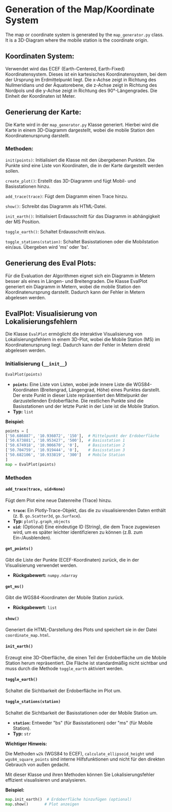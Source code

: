 # Generation of the Map/Koordinate System

The map or coordinate system is generated by the `map_generator.py` class. It is a 3D-Diagram where the mobile station
is the coordinate origin.

## Koordinaten System:

Verwendet wird das ECEF (Earth-Centered, Earth-Fixed) Koordinatensystem. Dieses ist ein kartesisches Koordinatensystem,
bei dem der Ursprung im Erdmittelpunkt liegt. Die x-Achse zeigt in Richtung des Nullmeridians und der Äquatorebene, die
z-Achse zeigt in Richtung des Nordpols und die y-Achse zeigt in Richtung des 90°-Längengrades. Die Einheit der
Koordinaten ist Meter.

## Generierung der Karte:

Die Karte wird in der `map_generator.py` Klasse generiert. Hierbei wird die Karte in einem 3D-Diagramm dargestellt, wobei
die mobile Station den Koordinatenursprung darstellt. 

### Methoden:
`init(points)`: Initialisiert die Klasse mit den übergebenen Punkten. Die Punkte sind eine Liste von Koordinaten, die in der Karte
dargestellt werden sollen.

`create_plot()`: Erstellt das 3D-Diagramm und fügt Mobil- und Basisstationen hinzu.

`add_trace(trace)`: Fügt dem Diagramm einen Trace hinzu.

`show()`: Schreibt das Diagramm als HTML-Datei.

`init_earth()`: Initialisiert Erdausschnitt für das Diagramm in abhängigkeit der MS Position.

`toggle_earth()`: Schaltet Erdausschnitt ein/aus.

`toggle_stations(station)`: Schaltet Basisstationen oder die Mobilstation ein/aus. Übergeben wird 'ms' oder 'bs'.

## Generierung des Eval Plots:

Für die Evaluation der Algorithmen eignet sich ein Diagramm in Metern besser als eines in Längen- und Breitengraden. Die 
Klasse EvalPlot generiert ein Diagramm in Metern, wobei die mobile Station den Koordinatenursprung darstellt. Dadurch
kann der Fehler in Metern abgelesen werden.

## EvalPlot: Visualisierung von Lokalisierungsfehlern

Die Klasse `EvalPlot` ermöglicht die interaktive Visualisierung von Lokalisierungsfehlern in einem 3D-Plot, wobei die Mobile Station (MS) im Koordinatenursprung liegt. Dadurch kann der Fehler in Metern direkt abgelesen werden.

### Initialisierung (`__init__`)

```python
EvalPlot(points)
```

*   **`points`:** Eine Liste von Listen, wobei jede innere Liste die WGS84-Koordinaten (Breitengrad, Längengrad, Höhe) eines Punktes darstellt. Der erste Punkt in dieser Liste repräsentiert den Mittelpunkt der darzustellenden Erdoberfläche. Die restlichen Punkte sind die Basisstationen und der letzte Punkt in der Liste ist die Mobile Station.
*   **Typ:** `list`

**Beispiel:**
```python
points = [
['50.686887', '10.936072', '150'],  # Mittelpunkt der Erdoberfläche
['50.673881', '10.953427', '500'],  # Basisstation 1
['50.674918', '10.906670', '0'],    # Basisstation 2
['50.704759', '10.919444', '0'],    # Basisstation 3
['50.682106', '10.933819', '300']   # Mobile Station
]
map = EvalPlot(points)
```

### Methoden

#### `add_trace(trace, uid=None)`

Fügt dem Plot eine neue Datenreihe (Trace) hinzu.

*   **`trace`:** Ein Plotly-Trace-Objekt, das die zu visualisierenden Daten enthält (z. B. `go.Scatter3d`, `go.Surface`).
*   **Typ:** `plotly.graph_objects`
*   **`uid`:** (Optional) Eine eindeutige ID (String), die dem Trace zugewiesen wird, um es später leichter identifizieren zu können (z.B. zum Ein-/Ausblenden).

#### `get_points()`

Gibt die Liste der Punkte (ECEF-Koordinaten) zurück, die in der Visualisierung verwendet werden.

*   **Rückgabewert:** `numpy.ndarray`

#### `get_ms()`

Gibt die WGS84-Koordinaten der Mobile Station zurück.

*   **Rückgabewert:** `list`

#### `show()`

Generiert die HTML-Darstellung des Plots und speichert sie in der Datei `coordinate_map.html`.

#### `init_earth()`

Erzeugt eine 3D-Oberfläche, die einen Teil der Erdoberfläche um die Mobile Station herum repräsentiert. Die Fläche ist standardmäßig nicht sichtbar und muss durch die Methode `toggle_earth` aktiviert werden.

#### `toggle_earth()`

Schaltet die Sichtbarkeit der Erdoberfläche im Plot um.

#### `toggle_stations(station)`

Schaltet die Sichtbarkeit der Basisstationen oder der Mobile Station um.

*   **`station`:**  Entweder "bs" (für Basisstationen) oder "ms" (für Mobile Station).
*   **Typ:** `str`

**Wichtiger Hinweis:**

Die Methoden `w2k` (WGS84 to ECEF), `calculate_ellipsoid_height` und `wgs84_square_points` sind interne Hilfsfunktionen und nicht für den direkten Gebrauch von außen gedacht.



Mit dieser Klasse und ihren Methoden können Sie Lokalisierungsfehler effizient visualisieren und analysieren.

**Beispiel:**
```python
map.init_earth()  # Erdoberfläche hinzufügen (optional)
map.show()       # Plot anzeigen
```

